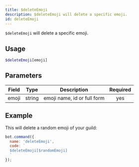 ```yaml
---
title: $deleteEmoji 
description: $deleteEmoji will delete a specific emoji.
id: deleteEmoji
---
```


`$deleteEmoji` will delete a specific emoji.

## Usage

```php
$deleteEmoji[emoji]
```

## Parameters 


| Field | Type   | Description                 | Required |
| ----- | ------ | --------------------------- |:--------:|
| emoji | string | emoji name, id or full form |    yes   |


## Example

This will delete a random emoji of your guild:

```javascript
bot.command({
  name: 'deleteEmoji',
  code: `
  $deleteEmoji[$randomEmoji]
  `
});
```
